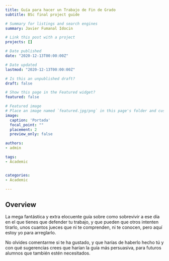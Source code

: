 ```yaml
---
title: Guía para hacer un Trabajo de Fin de Grado
subtitle: BSc final project guide

# Summary for listings and search engines
summary: Javier Fumanal Idocin

# Link this post with a project
projects: []

# Date published
date: "2020-12-13T00:00:00Z"

# Date updated
lastmod: "2020-12-13T00:00:00Z"

# Is this an unpublished draft?
draft: false

# Show this page in the Featured widget?
featured: false

# Featured image
# Place an image named `featured.jpg/png` in this page's folder and customize its options here.
image:
  caption: 'Portada'
  focal_point: ""
  placement: 2
  preview_only: false

authors:
- admin

tags:
- Academic


categories:
- Academic

---
```


## Overview

La mega fantástica y extra elocuente guía
sobre como sobrevivir a ese día
en el que tienes que defender tu trabajo,
y que pueden que otros intenten tirarlo,
unos cuantos jueces que ni te comprenden,
ni te conocen,
pero aquí estoy yo para arreglarlo.

No olvides comentarme si te ha gustado,
y que harías de haberlo hecho tú y con qué
sugerencias crees que harían la guía más persuasiva,
para futuros alumnos
que también estén necesitados.

